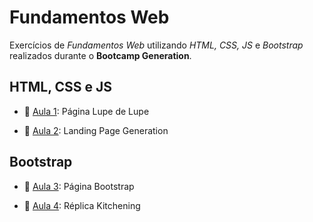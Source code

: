 # Fundamentos Web

Exercícios de *Fundamentos Web* utilizando *HTML, CSS, JS* e *Bootstrap* realizados durante o **Bootcamp Generation**.

## HTML, CSS e JS

* :dog: [Aula 1](https://site-lupe.netlify.app/ "Página Lupe de Lupe"): Página Lupe de Lupe

* :tangerine: [Aula 2](https://landing-generation.netlify.app/ "Landing Page Generation"): Landing Page Generation

## Bootstrap

* :carousel_horse: [Aula 3](https://teste-bootstrap.netlify.app/ "Página Bootstrap"): Página Bootstrap

* :chicken: [Aula 4](https://replica-kitchening.netlify.app/ "Réplica Kitchening
"): Réplica Kitchening
